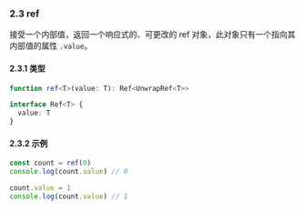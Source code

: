 ### 2.3 ref

接受一个内部值，返回一个响应式的、可更改的 ref 对象，此对象只有一个指向其内部值的属性 `.value`。

#### 2.3.1 类型

```ts
function ref<T>(value: T): Ref<UnwrapRef<T>>

interface Ref<T> {
  value: T
}
```

#### 2.3.2 示例

```js
const count = ref(0)
console.log(count.value) // 0

count.value = 1
console.log(count.value) // 1
```
